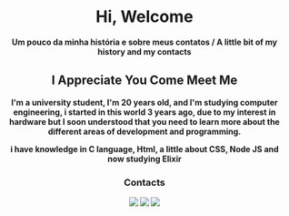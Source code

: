 <h1 align="center" ><strong>Hi, Welcome </h1> 
  
<p align="center">
Um pouco da minha história e sobre meus contatos / A little bit of my history and my contacts <br>
</p>

<h2 align="center" ><strong>I Appreciate You Come Meet Me </h2>

<p align="center">
  I'm a university student, I'm 20 years old, and I'm studying computer engineering, i started in this world 3 years ago, due to my interest in hardware
  but I soon understood that you need to learn more about the different areas of development and programming.
</p>

<p align="center"> i have knowledge in C language, Html, a little about CSS, Node JS and now studying Elixir </p>

<h3 align="center"> Contacts </h3> 
<p align="center">
  <a href="https://www.linkedin.com/in/carlossilvallf/" alt="Linkedin" target="_blank" >
  <img src="https://img.shields.io/badge/-Linkedin-0e76a8?style=flat&logo=Linkedin&logoColor=white" /></a>
  
  <a href="mailto:carlossilvallf@gmail.com" alt="Gmail" >
  <img src="https://img.shields.io/badge/-carlossilvallf@gmail.com-e34c41?style=flat&logo=gmail&logoColor=white&link=carlossilvallf@gmail.com" /></a>
  
  <a href="https://app.rocketseat.com.br/me/carlos-ssilva" alt="Rocketseat" >
  <img src="https://img.shields.io/badge/-RocketSeat-836FFF?style=flat&link=https://app.rocketseat.com.br/me/carlos-ssilva" /></a>
  
</p>
